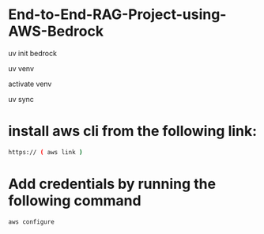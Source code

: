 # End-to-End-RAG-Project-using-AWS-Bedrock

uv init bedrock

uv venv

activate venv 

uv sync 

# install aws cli from the following link:
```bash
https:// ( aws link )

```

# Add credentials by running the following command
```bash
aws configure
```
